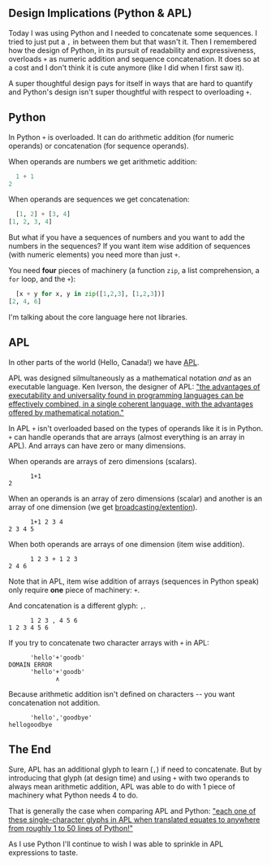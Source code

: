 ## Design Implications (Python & APL)

Today I was using Python and I needed to concatenate some sequences.
I tried to just put a `,` in between them but that wasn't it.
Then I remembered how the design of Python, in its pursuit of readability and expressiveness, overloads `+` as numeric addition and sequence concatenation.
It does so at a cost and I don't think it is cute anymore (like I did when I first saw it).

A super thoughtful design pays for itself in ways that are hard to quantify and Python's design isn't super thoughtful with respect to overloading `+`.


## Python

In Python `+` is overloaded.
It can do arithmetic addition (for numeric operands) or concatenation (for sequence operands).

When operands are numbers we get arithmetic addition:
```python
  1 + 1
2
```

When operands are sequences we get concatenation:
```python
  [1, 2] + [3, 4]
[1, 2, 3, 4]
```

But what if you have a sequences of numbers and you want to add the numbers in the sequences?
If you want item wise addition of sequences (with numeric elements) you need more than just `+`.

You need **four** pieces of machinery (a function `zip`, a list comprehension, a `for` loop, and the `+`):

```python
  [x + y for x, y in zip([1,2,3], [1,2,3])]
[2, 4, 6]
```

I'm talking about the core language here not libraries.

## APL

In other parts of the world (Hello, Canada!) we have [APL](https://tryapl.org/).

APL was designed silmultaneously as a mathematical notation *and* as an executable language.
Ken Iverson, the designer of APL: ["the advantages of executability and universality found in programming languages can be effectively combined, in a single coherent language, with the advantages offered by mathematical notation."](https://www.jsoftware.com/papers/tot.htm)

In APL `+` isn't overloaded based on the types of operands like it is in Python.
`+` can handle operands that are arrays (almost everything is an array in APL).
And arrays can have zero or many dimensions.

When operands are arrays of zero dimensions (scalars).
```apl
      1+1
2
```

When an operands is an array of zero dimensions (scalar) and another is an array of one dimension (we get [broadcasting/extention](https://aplwiki.com/wiki/Scalar_extension)).
```apl
      1+1 2 3 4
2 3 4 5
```

When both operands are arrays of one dimension (item wise addition).
```apl
      1 2 3 + 1 2 3
2 4 6
```

Note that in APL, item wise addition of arrays (sequences in Python speak) only require **one** piece of machinery: `+`.

And concatenation is a different glyph: `,`.

```apl
      1 2 3 , 4 5 6 
1 2 3 4 5 6
```

If you try to concatenate two character arrays with `+` in APL:
```apl
      'hello'+'goodb'
DOMAIN ERROR
      'hello'+'goodb'
             ∧
```

Because arithmetic addition isn't defined on characters -- you want concatenation not addition.
```apl
      'hello','goodbye'
hellogoodbye
```

## The End

Sure, APL has an additional glyph to learn (`,`) if need to concatenate. 
But by introducing that glyph (at design time) and using `+` with two operands to always mean arithmetic addition, APL was able to do with 1 piece of machinery what Python needs 4 to do.

That is generally the case when comparing APL and Python: ["each one of these single-character glyphs in APL when translated equates to anywhere from roughly 1 to 50 lines of Python!"](https://www.reddit.com/r/Python/comments/z7doen/i_spent_the_last_2_months_converting_apl/)


As I use Python I'll continue to wish I was able to sprinkle in APL expressions to taste.
